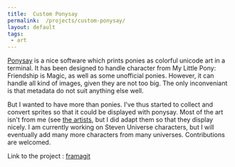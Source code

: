 ```yaml
---
title:  Custom Ponysay
permalink:  /projects/custom-ponysay/
layout: default
tags:
 - art
---
```


[Ponysay](https://github.com/erkin/ponysay/) is a nice software which prints ponies as colorful unicode art in a terminal.
It has been designed to handle character from My Little Pony: Friendship is Magic, as well as some unofficial ponies.
However, it can handle all kind of images, given they are not too big.
The only inconveniant is that metadata do not suit anything else well.

But I wanted to have more than ponies.
I've thus started to collect and convert sprites so that it could be displayed with ponysay.
Most of the art isn't from me (see [the artists](https://framagit.org/matthias4217/custom-ponysay/-/blob/master/ARTISTS.md), but I did adapt them so that they display nicely.
I am currently working on Steven Universe characters, but I will eventually add many more characters from many universes.
Contributions are welcomed.

Link to the project : [framagit](https://framagit.org/matthias4217/custom-ponysay/)
